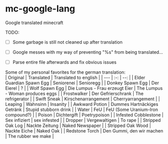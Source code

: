 # mc-google-lang
Google translated minecraft

TODO:  
- [ ] Some garbage is still not cleaned up after translation
- [ ] Google messes with my way of preventing "%s" from being translated...
- [ ] Parse entire file afterwards and fix obvious issues  



Some of my personal favorites for the german translation:  
| Original | Translated | Translated to english |
| --- | :-: | --: |
| Elder Guardian Spawn Egg | Seniorenei | Senioregg |
| Donkey Spawn Egg | Der Eierel | ? |
| Wolf Spawn Egg | Die Lumpus - Frau erzeugt Eier | The Lumpus - Woman produces eggs |
| Frostwalker | Der Gefrierschrank | The refrigerator |
| Swift Sneak | Kirschenarrangement | Cherryarrangement |
| Leaping | Wahnsinn | Insanity |
| Awkward Potion | Dummes Hartnäckiges Getränk | Stupid stubborn drink |
| Water | FeU | FeU (Some Uranium-Iron compound?) |
| Poison | Dichtergift | Poetrypoison |
| Infested Cobblestone | Sex infiziert | sex infested |
| Dropper | Vergewaltigen | To rape |
| Stripped Oak Log | Nackte Zeitung | Naked Newspaper |
| Stripped Oak Wood | Nackte Eiche | Naked Oak |
| Redstone Torch | Den Gummi, den wir machen | The rubber we make |
